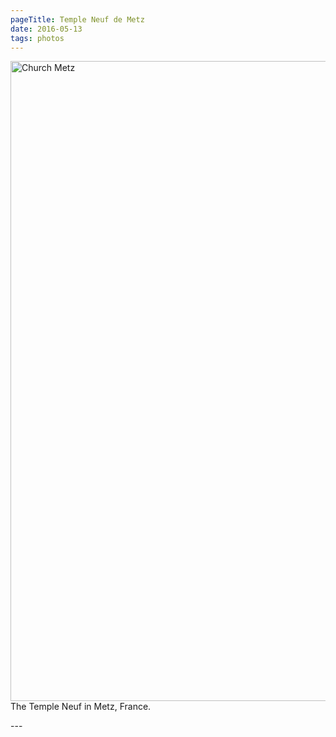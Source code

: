 ```yaml
---
pageTitle: Temple Neuf de Metz
date: 2016-05-13
tags: photos
---
```

<p><img src="/assets/images/church-metz.png" alt="Church Metz" width="550" height="1024">
The Temple Neuf in Metz, France.</p>
---
